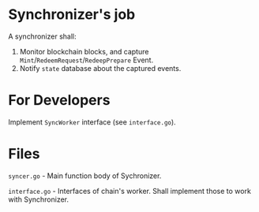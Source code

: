 # Synchronizer's job

A synchronizer shall:

1. Monitor blockchain blocks, and capture `Mint`/`RedeemRequest`/`RedeepPrepare` Event.
2. Notify `state` database about the captured events.

# For Developers

Implement `SyncWorker` interface (see `interface.go`).

# Files

`syncer.go` - Main function body of Sychronizer.

`interface.go` - Interfaces of chain's worker. Shall implement those to work with Synchronizer.